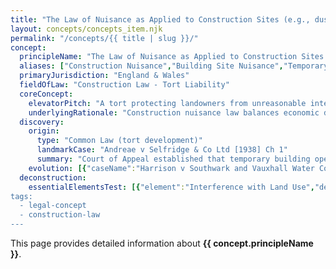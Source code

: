 ```yaml
---
title: "The Law of Nuisance as Applied to Construction Sites (e.g., dust, noise)"
layout: concepts/concepts_item.njk
permalink: "/concepts/{{ title | slug }}/"
concept:
  principleName: "The Law of Nuisance as Applied to Construction Sites (e.g., dust, noise)"
  aliases: ["Construction Nuisance","Building Site Nuisance","Temporary Nuisance","Dust and Noise Nuisance"]
  primaryJurisdiction: "England & Wales"
  fieldOfLaw: "Construction Law - Tort Liability"
  coreConcept:
    elevatorPitch: "A tort protecting landowners from unreasonable interference with use and enjoyment of their property caused by construction activities, balancing legitimate building needs against neighbors' rights through reasonableness test."
    underlyingRationale: "Construction nuisance law balances economic development needs against individual property rights, recognizing that some interference is inevitable during building work while protecting against excessive or unreasonable disruption."
  discovery:
    origin:
      type: "Common Law (tort development)"
      landmarkCase: "Andreae v Selfridge & Co Ltd [1938] Ch 1"
      summary: "Court of Appeal established that temporary building operations causing noise, dust, and vibration can constitute nuisance if unreasonable in nature, timing, or duration, but some interference must be tolerated as inevitable."
    evolution: [{"caseName":"Harrison v Southwark and Vauxhall Water Co [1891] 2 Ch 409","year":1891,"contribution":"Established that nuisance liability can exist even for lawful activities conducted with reasonable care, focusing on unreasonable interference rather than fault."},{"caseName":"Coventry v Lawrence [2014] UKSC 13","year":2014,"contribution":"Supreme Court clarified that statutory authorization provides limited defense to nuisance claims, and planning permission doesn't automatically authorize nuisance-level interference."}]
  deconstruction:
    essentialElementsTest: [{"element":"Interference with Land Use","description":"There must be actual interference with claimant's use or enjoyment of their property through noise, dust, vibration, or other emanations."},{"element":"Unreasonableness","description":"The interference must be unreasonable considering factors like: degree, duration, time of day, locality character, and social utility of defendant's activity."},{"element":"Substantial Interference","description":"The interference must be more than trivial - courts consider effect on ordinary comfortable existence and property values."},{"element":"Causation from Construction","description":"The interference must be caused by defendant's construction activities rather than other sources or claimant's abnormal sensitivity."}]
tags: 
  - legal-concept
  - construction-law
---
```


This page provides detailed information about **{{ concept.principleName }}**.
